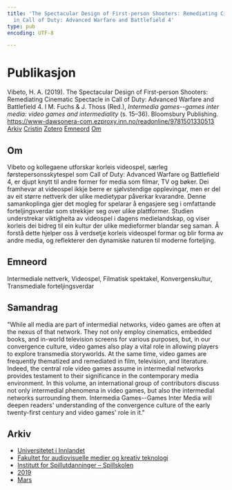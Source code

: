 ```yaml
---
title: 'The Spectacular Design of First-person Shooters: Remediating Cinematic Spectacle
  in Call of Duty: Advanced Warfare and Battlefield 4'
type: pub
encoding: UTF-8

---
```

<h1>Publikasjon</h1>
<article id="csl-bib-container-WCH5ABA9" class="csl-bib-container">
  <div class="csl-bib-body"> <div class="csl-entry">Vibeto, H. A. (2019). The Spectacular Design of First-person Shooters: Remediating Cinematic Spectacle in Call of Duty: Advanced Warfare and Battlefield 4. I M. Fuchs &#38; J. Thoss (Red.), <i>Intermedia games--games inter media: video games and intermediality</i> (s. 15–36). Bloomsbury Publishing. <a href="https://www-dawsonera-com.ezproxy.inn.no/readonline/9781501330513">https://www-dawsonera-com.ezproxy.inn.no/readonline/9781501330513</a></div> </div>
  <div class="csl-bib-buttons">
    <a href="#taxonomy-article-WCH5ABA9" alt="archive" class="csl-bib-button">Arkiv</a>
    <a href="https://app.cristin.no/results/show.jsf?id=1683671" alt="Cristin" class="csl-bib-button">Cristin</a>
    <a href="http://zotero.org/groups/5881554/items/WCH5ABA9" alt="Zotero" class="csl-bib-button">Zotero</a>
    <a href="#keywords-article-WCH5ABA9" alt="keywords" class="csl-bib-button">Emneord</a>
    <a href="#about-article-WCH5ABA9" alt="about_pub" class="csl-bib-button">Om</a>
  </div>
  <div id="csl-bib-meta-container-WCH5ABA9"></div>
</article>
<div id="csl-bib-meta-WCH5ABA9" class="csl-bib-meta">
  <article id="about-article-WCH5ABA9" class="about_pub-article">
    <h1>Om</h1>
    Vibeto og kollegaene utforskar korleis videospel, særleg førstepersonsskytespel som Call of Duty: Advanced Warfare og Battlefield 4, er djupt knytt til andre former for media som filmar, TV og bøker. Dei framhevar at videospel ikkje berre er sjølvstendige opplevingar, men er del av eit større nettverk der ulike medietypar påverkar kvarandre. Denne samankoplinga gjer det mogleg for spelarar å engasjere seg i omfattande forteljingsverdar som strekkjer seg over ulike plattformer. Studien understrekar viktigheita av videospel i dagens medielandskap, og viser korleis dei bidreg til ein kultur der ulike medieformer blandar seg saman. Å forstå dette hjelper oss å verdsetje korleis videospel formar og blir forma av andre media, og reflekterer den dynamiske naturen til moderne forteljing.
  </article>
  <article id="keywords-article-WCH5ABA9" class="keywords-article">
    <h1>Emneord</h1>
    Intermediale nettverk, Videospel, Filmatisk spektakel, Konvergenskultur, Transmediale forteljingsverdar
  </article>
  <article id="abstract-article-WCH5ABA9" class="abstract-article">
    <h1>Samandrag</h1>
    "While all media are part of intermedial networks, video games are often at the nexus of that network. They not only employ cinematics, embedded books, and in-world television screens for various purposes, but, in our convergence culture, video games also play a vital role in allowing players to explore transmedia storyworlds. At the same time, video games are frequently thematized and remediated in film, television, and literature. Indeed, the central role video games assume in intermedial networks provides testament to their significance in the contemporary media environment. In this volume, an international group of contributors discuss not only intermedial phenomena in video games, but also the intermedial networks surrounding them. Intermedia Games--Games Inter Media will deepen readers' understanding of the convergence culture of the early twenty-first century and video games' role in it."
  </article>
  <article id="taxonomy-article-WCH5ABA9" class="taxonomy-article">
    <h1>Arkiv</h1>
    <ul>
      <li>
        <a href="/nn/archive/?key=3DCRN523">Universitetet i Innlandet</a>
      </li>
      <li>
        <a href="/nn/archive/?key=8XUDF4FD">Fakultet for audiovisuelle medier og kreativ teknologi</a>
      </li>
      <li>
        <a href="/nn/archive/?key=BG42VG37">Institutt for Spillutdanninger – Spillskolen</a>
      </li>
      <li>
        <a href="/nn/archive/?key=EXGT8BQU">2019</a>
      </li>
      <li>
        <a href="/nn/archive/?key=I5NDV2GY">Mars</a>
      </li>
    </ul>
  </article>
</div>
